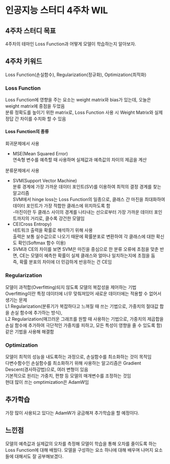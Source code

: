 # 인공지능 스터디 4주차 WIL
## 4주차 스터디 목표
4주차의 테마인 Loss Function과 어떻게 모델이 학습하는지 알아보자.
## 4주차 키워드
Loss Function(손실함수), Regularization(정규화), Optimization(최적화)
### Loss Function
Loss Function에 영향을 주는 요소는 weight matrix와 bias가 있는데, 오늘은 weight matrix에 중점을 두었음  
분류 정확도를 높이기 위한 matrix로, Loss Function 사용 시 Weight Matrix와 실제 정답 간 차이를 수치화 할 수 있음  
#### Loss Function의 종류  
회귀문제에서 사용
- MSE(Mean Squared Error)  
연속형 변수를 예측할 때 사용하며 실제값과 예측값의 차이의 제곱을 계산

분류문제에서 사용
- SVM(Support Vector Machine)  
분류 경계에 가장 가까운 데이터 포인트(SV)를 이용하여 최적의 결정 경계를 찾는 알고리즘    
SVM에서 hinge loss는 Loss Function의 일종으로, 클래스 간 마진을 최대화하여 데이터 포인트가 가장 적합한 클래스에 위치하도록 함  
-마진이란 두 클래스 사이의 경계를 나타내는 선으로부터 가장 가까운 데이터 포인트까지의 거리로, 클수록 강건한 모델임
- CE(Cross Entropy)  
네트워크 출력을 확률로 해석하기 위해 사용  
출력은 보통 실수값으로 나오기 때문에 확률분포로 변환하여 각 클래스에 대한 확신도 확인(Softmax 함수 이용)  
- SVM과 CE의 차이를 보면 SVM은 마진을 중심으로 한 분류 오류에 초점을 맞춘 반면, CE는 모델이 예측한 확률이 실제 클래스와 얼마나 일치하는지에 초점을 둠  
즉, 확률 분포의 차이에 더 민감하게 반응하는 건 CE임
### Regularization
모델이 과적합(Overfitting)되지 않도록 모델의 복잡성을 제어하는 기법  
Overfitting이란 특정 데이터에 너무 맞춰져있어 새로운 데이터에는 적용할 수 없어서 생기는 문제  
L1 Regularization(분류기가 복잡하다고 느껴질 때 쓰는 기법으로, 가중치의 절대값 합을 손실 함수에 추가하는 방식),  
L2 Regularization(매끄러운 그래프를 원할 때 사용하는 기법으로, 가중치의 제곱합을 손실 함수에 추가하여 극단적인 가중치를 피하고, 모든 특성이 영향을 줄 수 있도록 함) 같은 기법을 사용해 해결함
### Optimization
모델이 최적의 성능을 내도록하는 과정으로, 손실함수를 최소화하는 것이 목적임  
다변수함수인 손실함수를 최소화하기 위해 사용하는 알고리즘은 Gradient Descent(경사하강법)으로, 여러 변형이 있음  
기본적으로 원리는 가중치, 편향 등 모델의 매개변수를 조정하는 것임  
현대 많이 쓰는 omptimization은 AdamW임
## 추가학습
가장 많이 사용되고 있다는 AdamW가 궁금해져 추가학습을 할 예정이다.
## 느낀점
모델의 예측값과 실제값의 오차를 측정해 모델이 학습을 통해 오차를 줄이도록 하는  Loss Function에 대해 배웠다. 모델을 구성하는 요소 하나에 대해 배우며 나머지 요소들에 대해서도 잘 공부해보겠다.
